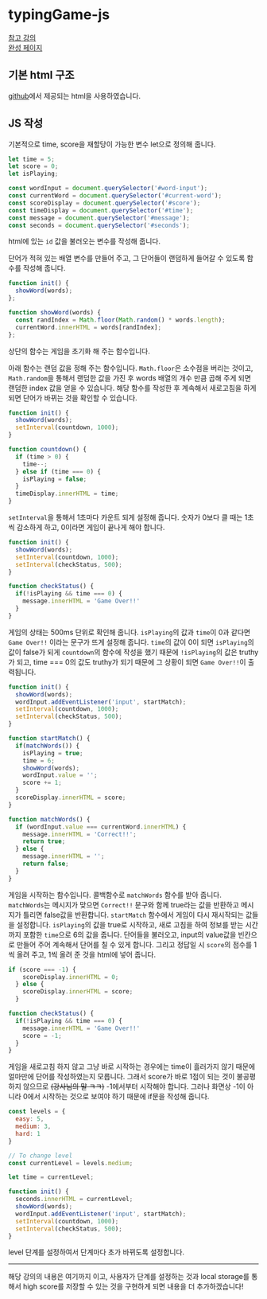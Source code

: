# typingGame-js

[참고 강의](https://youtu.be/Yw-SYSG-028)<br>
[완성 페이지](https://dashing-rugelach-d9e539.netlify.app/)

## 기본 html 구조
[github](https://github.com/bradtraversy/wordbeater/blob/master/dist/index.html)에서 제공되는 html을 사용하였습니다.

## JS 작성
기본적으로 time, score을 재할당이 가능한 변수 let으로 정의해 줍니다.
```javascript
let time = 5;
let score = 0;
let isPlaying;
```

```javascript
const wordInput = document.querySelector('#word-input');
const currentWord = document.querySelector('#current-word');
const scoreDisplay = document.querySelector('#score');
const timeDisplay = document.querySelector('#time');
const message = document.querySelector('#message');
const seconds = document.querySelector('#seconds');
```

html에 있는 `id` 값을 불러오는 변수를 작성해 줍니다.

단어가 적혀 있는 배열 변수를 만들어 주고, 그 단어들이 랜덤하게 들어갈 수 있도록 함수를 작성해 줍니다.
```javascript
function init() {
  showWord(words);
};

function showWord(words) {
  const randIndex = Math.floor(Math.random() * words.length);
  currentWord.innerHTML = words[randIndex];
};
```
상단의 함수는 게임을 초기화 해 주는 함수입니다.

아래 함수는 랜덤 값을 정해 주는 함수입니다. `Math.floor`은 소수점을 버리는 것이고, `Math.random`을 통해서 랜덤한 값을 가진 후 words 배열의 개수 만큼 곱해 주게 되면 랜덤한 index 값을 얻을 수 있습니다. 해당 함수를 작성한 후 계속해서 새로고침을 하게 되면 단어가 바뀌는 것을 확인할 수 있습니다.

```javascript
function init() {
  showWord(words);
  setInterval(countdown, 1000);
}

function countdown() {
  if (time > 0) {
    time--;
  } else if (time === 0) {
    isPlaying = false;
  }
  timeDisplay.innerHTML = time;
}
```

`setInterval`을 통해서 1초마다 카운트 되게 설정해 줍니다. 숫자가 0보다 클 때는 1초씩 감소하게 하고, 0이라면 게임이 끝나게 해야 합니다.

```javascript
function init() {
  showWord(words);
  setInterval(countdown, 1000);
  setInterval(checkStatus, 500);
}

function checkStatus() {
  if(!isPlaying && time === 0) {
    message.innerHTML = 'Game Over!!'
  }
}
```

게임의 상태는 500ms 단위로 확인해 줍니다. `isPlaying`의 값과 `time`이 0과 같다면 `Game Over!!` 이라는 문구가 뜨게 설정해 줍니다. `time`의 값이 0이 되면 `isPlaying`의 값이 false가 되게 `countdown`의 함수에 작성을 했기 때문에 `!isPlaying`의 값은 truthy가 되고, time === 0의 값도 truthy가 되기 때문에 그 상황이 되면 `Game Over!!`이 출력됩니다.

```javascript
function init() {
  showWord(words);
  wordInput.addEventListener('input', startMatch);
  setInterval(countdown, 1000);
  setInterval(checkStatus, 500);
}

function startMatch() {
  if(matchWords()) {
    isPlaying = true;
    time = 6;
    showWord(words);
    wordInput.value = '';
    score += 1;
  }
  scoreDisplay.innerHTML = score;
}

function matchWords() {
  if (wordInput.value === currentWord.innerHTML) {
    message.innerHTML = 'Correct!!';
    return true;
  } else {
    message.innerHTML = '';
    return false;
  }
}
```

게임을 시작하는 함수입니다. 콜백함수로 `matchWords` 함수를 받아 줍니다. `matchWords`는 메시지가 맞으면 `Correct!!` 문구와 함께 true라는 값을 반환하고 메시지가 틀리면 false값을 반환합니다. `startMatch` 함수에서 게임이 다시 재시작되는 값들을 설정합니다. `isPlaying`의 값을 true로 시작하고, 새로 고침을 하여 정보를 받는 시간까지 포함한 `time`으로 6의 값을 줍니다. 단어들을 불러오고, input의 value값을 빈칸으로 만들어 주어 계속해서 단어를 칠 수 있게 합니다. 그리고 정답일 시 `score`의 점수를 1씩 올려 주고, 1씩 올려 준 것을 html에 넣어 줍니다.

```javascript
if (score === -1) {
    scoreDisplay.innerHTML = 0;
  } else {
    scoreDisplay.innerHTML = score;
  }

function checkStatus() {
  if(!isPlaying && time === 0) {
    message.innerHTML = 'Game Over!!'
    score = -1;
  }
}
```

게임을 새로고침 하지 않고 그냥 바로 시작하는 경우에는 time이 흘러가지 않기 때문에 얼마만에 단어를 작성하였는지 모릅니다. 그래서 score가 바로 1점이 되는 것이 불공평하지 않으므로 ~~(강사님의 말 ㅋㅋ)~~ -1에서부터 시작해야 합니다. 그러나 화면상 -1이 아니라 0에서 시작하는 것으로 보여야 하기 때문에 if문을 작성해 줍니다.

```javascript
const levels = {
  easy: 5,
  medium: 3,
  hard: 1
}

// To change level
const currentLevel = levels.medium;

let time = currentLevel;

function init() {
  seconds.innerHTML = currentLevel;
  showWord(words);
  wordInput.addEventListener('input', startMatch);
  setInterval(countdown, 1000);
  setInterval(checkStatus, 500);
}
```

level 단계를 설정하여서 단계마다 초가 바뀌도록 설정합니다.<br>

---
해당 강의의 내용은 여기까지 이고, 사용자가 단계를 설정하는 것과 local storage를 통해서 high score를 저장할 수 있는 것을 구현하게 되면 내용을 더 추가하겠습니다!